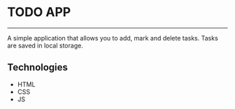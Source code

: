 # TODO APP
***
A simple application that allows you to add, mark and delete tasks. Tasks are saved in local storage.

## Technologies
+ HTML
+ CSS
+ JS
